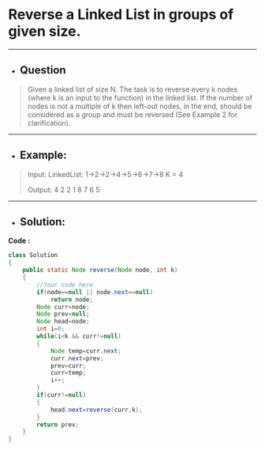 # Reverse a Linked List in groups of given size.
---
- ## Question
> Given a linked list of size N. The task is to reverse every k nodes (where k is an input to the function) in the linked list. If the number of nodes is not a multiple of k then left-out nodes, in the end, should be considered as a group and must be reversed (See Example 2 for clarification).
---
- ## Example:
> Input:
LinkedList: 1->2->2->4->5->6->7->8
K = 4
>
> Output: 4 2 2 1 8 7 6 5 
---
- ## Solution:
**Code :**
```java
class Solution
{
    public static Node reverse(Node node, int k)
    {
        //Your code here
        if(node==null || node.next==null)
            return node;
        Node curr=node;
        Node prev=null;
        Node head=node;
        int i=0;
        while(i<k && curr!=null)
        {
            Node temp=curr.next;
            curr.next=prev;
            prev=curr;
            curr=temp;
            i++;
        }
        if(curr!=null)
        {
            head.next=reverse(curr,k);
        }
        return prev;
    }
}
